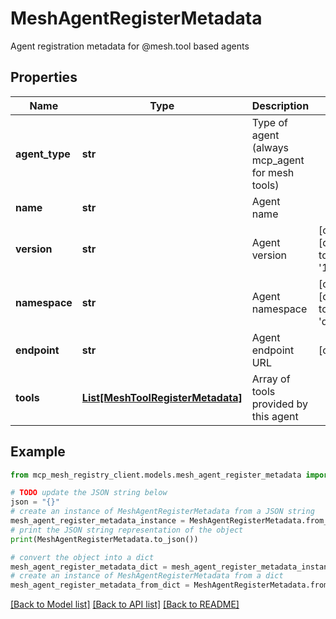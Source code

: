 # MeshAgentRegisterMetadata

Agent registration metadata for @mesh.tool based agents

## Properties

Name | Type | Description | Notes
------------ | ------------- | ------------- | -------------
**agent_type** | **str** | Type of agent (always mcp_agent for mesh tools) |
**name** | **str** | Agent name |
**version** | **str** | Agent version | [optional] [default to '1.0.0']
**namespace** | **str** | Agent namespace | [optional] [default to 'default']
**endpoint** | **str** | Agent endpoint URL | [optional]
**tools** | [**List[MeshToolRegisterMetadata]**](MeshToolRegisterMetadata.md) | Array of tools provided by this agent |

## Example

```python
from mcp_mesh_registry_client.models.mesh_agent_register_metadata import MeshAgentRegisterMetadata

# TODO update the JSON string below
json = "{}"
# create an instance of MeshAgentRegisterMetadata from a JSON string
mesh_agent_register_metadata_instance = MeshAgentRegisterMetadata.from_json(json)
# print the JSON string representation of the object
print(MeshAgentRegisterMetadata.to_json())

# convert the object into a dict
mesh_agent_register_metadata_dict = mesh_agent_register_metadata_instance.to_dict()
# create an instance of MeshAgentRegisterMetadata from a dict
mesh_agent_register_metadata_from_dict = MeshAgentRegisterMetadata.from_dict(mesh_agent_register_metadata_dict)
```
[[Back to Model list]](../README.md#documentation-for-models) [[Back to API list]](../README.md#documentation-for-api-endpoints) [[Back to README]](../README.md)
